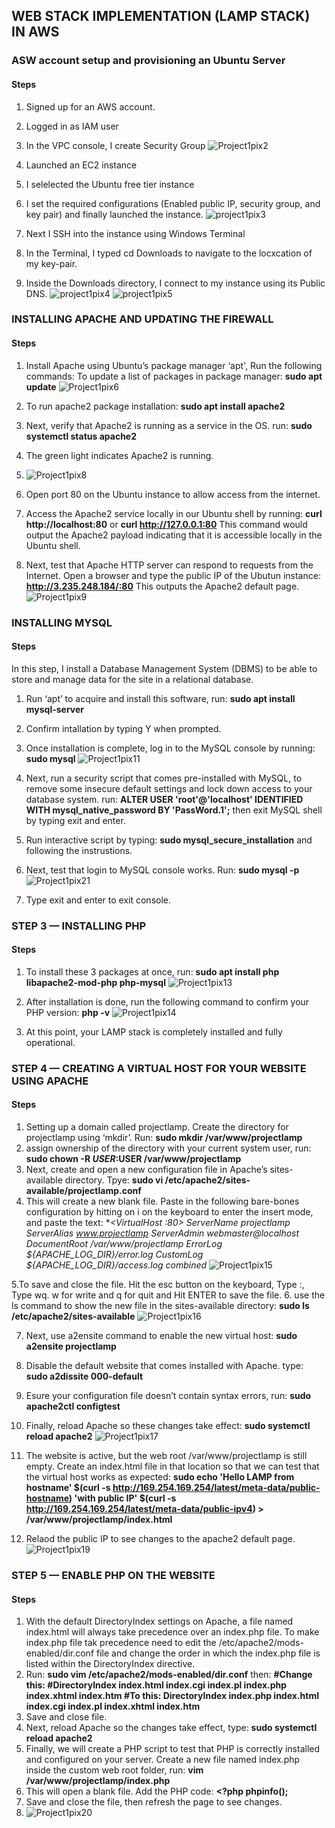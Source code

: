 ## WEB STACK IMPLEMENTATION (LAMP STACK) IN AWS
### ASW account setup and provisioning an Ubuntu Server
#### Steps
1. Signed up for an AWS account.
2. Logged in as IAM user
3. In the VPC console, I create Security Group
![Project1pix2](https://user-images.githubusercontent.com/74002629/174605346-f0f4b1bc-0e4e-45f7-ac6e-6a49ae27600a.PNG)

4. Launched an EC2 instance
5. I selelected the Ubuntu free tier instance
6. I set the required configurations (Enabled public IP, security group, and key pair) and finally launched the instance.
![project1pix3](https://user-images.githubusercontent.com/74002629/174606543-32845537-efdd-4abe-a903-82a20f3bbb80.PNG)

7. Next I SSH into the instance using Windows Terminal
8. In the Terminal, I typed cd Downloads to navigate to the locxcation of my key-pair.
9. Inside the Downloads directory, I connect to my instance using its Public DNS.
![project1pix4](https://user-images.githubusercontent.com/74002629/174608684-dadf6c62-f32f-4abf-99bf-dd6078bcf279.PNG)
![project1pix5](https://user-images.githubusercontent.com/74002629/174608722-755ce47c-4c8e-475c-a399-43e314235364.PNG)

### INSTALLING APACHE AND UPDATING THE FIREWALL
#### Steps
1. Install Apache using Ubuntu’s package manager ‘apt', Run the following commands: To update a list of packages in package manager:
**sudo apt update**
![Project1pix6](https://user-images.githubusercontent.com/74002629/176584111-c2fd6d3e-d34a-49c1-854c-8ff272d7b7ca.PNG)

2. To run apache2 package installation:
**sudo apt install apache2**
3. Next, verify that Apache2 is running as a service in the OS. run:
**sudo systemctl status apache2**
4. The green light indicates Apache2 is running.
5. ![Project1pix8](https://user-images.githubusercontent.com/74002629/176584784-e6c1af68-19c6-4fdd-8551-10d1a223c33d.PNG)

6. Open port 80 on the Ubuntu instance to allow access from the internet.
7. Access the Apache2 service locally in our Ubuntu shell by running: 
**curl http://localhost:80** or **curl http://127.0.0.1:80** This command would output the Apache2 payload indicating that it is accessible locally in the Ubuntu shell.
8. Next, test that Apache HTTP server can respond to requests from the Internet. Open a browser and type the public IP of the Ubutun instance: **http://3.235.248.184/:80** This outputs the Apache2 default page.
![Project1pix9](https://user-images.githubusercontent.com/74002629/176584558-a98ef686-4ea4-4df6-8d15-d695377c7d89.PNG)



### INSTALLING MYSQL
#### Steps
In this step, I install a Database Management System (DBMS) to be able to store and manage data for the site in a relational database.
1. Run ‘apt’ to acquire and install this software, run: **sudo apt install mysql-server**
2. Confirm intallation by typing Y when prompted.
3. Once installation is complete, log in to the MySQL console by running: **sudo mysql**
![Project1pix11](https://user-images.githubusercontent.com/74002629/176585224-e55ca7bb-73a7-464a-9172-7161ba5b434b.PNG)

4. Next, run a security script that comes pre-installed with MySQL, to remove some insecure default settings and lock down access to your database system. run: 
**ALTER USER 'root'@'localhost' IDENTIFIED WITH mysql_native_password BY 'PassWord.1';** then exit MySQL shell by typing exit and enter.
5. Run interactive script by typing: **sudo mysql_secure_installation** and following the instrustions.
6. Next, test that login to MySQL console works. Run: **sudo mysql -p** 
![Project1pix21](https://user-images.githubusercontent.com/74002629/176585784-48ef1dd3-049f-45d1-a7df-884764d14d22.PNG)

7. Type exit and enter to exit console.

### STEP 3 — INSTALLING PHP
#### Steps
1. To install these 3 packages at once, run:
**sudo apt install php libapache2-mod-php php-mysql**
![Project1pix13](https://user-images.githubusercontent.com/74002629/176586557-cc03a8d5-bd3b-48c8-9942-92207da39e3f.PNG)

2. After installation is done, run the following command to confirm your PHP version: **php -v**
![Project1pix14](https://user-images.githubusercontent.com/74002629/176586185-40638bfe-6f41-4af6-8d64-ae758b4090b8.PNG)

4. At this point, your LAMP stack is completely installed and fully operational.

### STEP 4 — CREATING A VIRTUAL HOST FOR YOUR WEBSITE USING APACHE
#### Steps
1. Setting up a domain called projectlamp. Create the directory for projectlamp using ‘mkdir’. Run: **sudo mkdir /var/www/projectlamp**
2. assign ownership of the directory with your current system user, run: **sudo chown -R $USER:$USER /var/www/projectlamp**
3. Next, create and open a new configuration file in Apache’s sites-available directory. Tpye: **sudo vi /etc/apache2/sites-available/projectlamp.conf**
4. This will create a new blank file. Paste in the following bare-bones configuration by hitting on i on the keyboard to enter the insert mode, and paste the text:
**<VirtualHost *:80>
    ServerName projectlamp
    ServerAlias www.projectlamp 
    ServerAdmin webmaster@localhost
    DocumentRoot /var/www/projectlamp
    ErrorLog ${APACHE_LOG_DIR}/error.log
    CustomLog ${APACHE_LOG_DIR}/access.log combined
  </VirtualHost>**
  ![Project1pix15](https://user-images.githubusercontent.com/74002629/176587989-12ed00f0-f3c5-482f-98dc-1e9c849e8a99.PNG)
  
  5.To save and close the file. Hit the esc button on the keyboard, Type :, Type wq. w for write and q for quit and Hit ENTER to save the file.
  6. use the ls command to show the new file in the sites-available directory: **sudo ls /etc/apache2/sites-available**
  ![Project1pix16](https://user-images.githubusercontent.com/74002629/176588144-f7413246-cf7e-43df-8399-cd7c81e98bae.PNG)
  
  7. Next, use a2ensite command to enable the new virtual host: **sudo a2ensite projectlamp**
  8. Disable the default website that comes installed with Apache. type: **sudo a2dissite 000-default**
  9. Esure your configuration file doesn’t contain syntax errors, run: **sudo apache2ctl configtest**
  10. Finally, reload Apache so these changes take effect: **sudo systemctl reload apache2**
  ![Project1pix17](https://user-images.githubusercontent.com/74002629/176588441-b562f1be-f86d-4c35-83a9-1d0294d9eae0.PNG)
  
  12. The website is active, but the web root /var/www/projectlamp is still empty. Create an index.html file in that location so that we can test that the virtual host works as expected:
**sudo echo 'Hello LAMP from hostname' $(curl -s http://169.254.169.254/latest/meta-data/public-hostname) 'with public IP' $(curl -s http://169.254.169.254/latest/meta-data/public-ipv4) > /var/www/projectlamp/index.html**
12. Relaod the public IP to see changes to the apache2 default page.
![Project1pix19](https://user-images.githubusercontent.com/74002629/176588537-7e43b408-6674-4530-afa8-7e65c69800e8.PNG)

### STEP 5 — ENABLE PHP ON THE WEBSITE
#### Steps
1. With the default DirectoryIndex settings on Apache, a file named index.html will always take precedence over an index.php file. To make index.php file tak precedence need to edit the /etc/apache2/mods-enabled/dir.conf file and change the order in which the index.php file is listed within the DirectoryIndex directive.
2. Run: **sudo vim /etc/apache2/mods-enabled/dir.conf** then:
**<IfModule mod_dir.c>
        #Change this:
        #DirectoryIndex index.html index.cgi index.pl index.php index.xhtml index.htm
        #To this:
        DirectoryIndex index.php index.html index.cgi index.pl index.xhtml index.htm
</IfModule>**
4. Save and close file.
5. Next, reload Apache so the changes take effect, type: **sudo systemctl reload apache2**
6. Finally, we will create a PHP script to test that PHP is correctly installed and configured on your server. Create a new file named index.php inside the custom web root folder, run: **vim /var/www/projectlamp/index.php**
7. This will open a blank file. Add the PHP code: 
**<?php
phpinfo();**
8. Save and close the file, then refresh the page to see changes.
9. ![Project1pix20](https://user-images.githubusercontent.com/74002629/176642095-d8dbb3b8-ba7f-4772-89d9-6d54c42f35a0.PNG)
